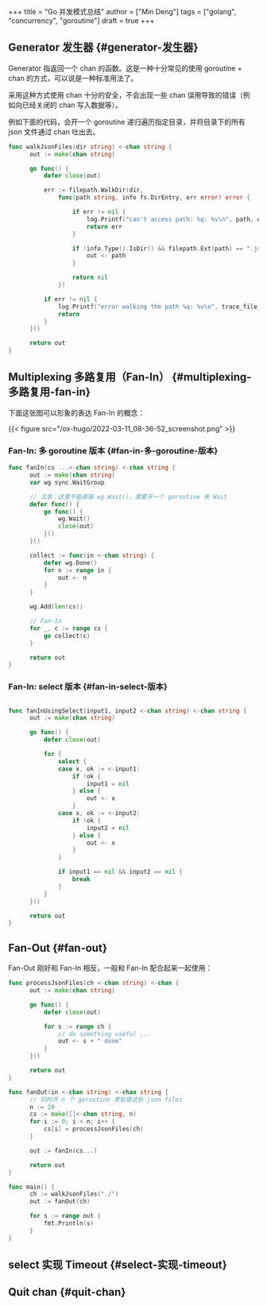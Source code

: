 +++
title = "Go 并发模式总结"
author = ["Min Deng"]
tags = ["golang", "concurrency", "goroutine"]
draft = true
+++

## Generator 发生器 {#generator-发生器}

Generator 指返回一个 chan 的函数。这是一种十分常见的使用 goroutine +
chan 的方式，可以说是一种标准用法了。

采用这种方式使用 chan 十分的安全，不会出现一些 chan 误用导致的错误（例
如向已经关闭的 chan 写入数据等）。

例如下面的代码，会开一个 goroutine 递归遍历指定目录，并将目录下的所有
json 文件通过 chan 吐出去。

```go
func walkJsonFiles(dir string) <-chan string {
      out := make(chan string)

      go func() {
	      defer close(out)

	      err := filepath.WalkDir(dir,
		      func(path string, info fs.DirEntry, err error) error {

			      if err != nil {
				      log.Printf("can't access path: %q: %v\n", path, err)
				      return err
			      }

			      if !info.Type().IsDir() && filepath.Ext(path) == ".json" {
				      out <- path
			      }

			      return nil
		      })

	      if err != nil {
		      log.Printf("error walking the path %q: %v\n", trace_file_dir, err)
		      return
	      }
      }()

      return out
}
```


## Multiplexing 多路复用（Fan-In） {#multiplexing-多路复用-fan-in}

下面这张图可以形象的表达 Fan-In 的概念：

{{< figure src="/ox-hugo/2022-03-11_08-36-52_screenshot.png" >}}


### Fan-In: 多 goroutine 版本 {#fan-in-多-goroutine-版本}

```go
func fanIn(cs ...<-chan string) <-chan string {
      out := make(chan string)
      var wg sync.WaitGroup

      // 注意：这里不能直接 wg.Wait()，需要开一个 goroutine 来 Wait
      defer func() {
	      go func() {
		      wg.Wait()
		      close(out)
	      }()
      }()

      collect := func(in <-chan string) {
	      defer wg.Done()
	      for n := range in {
		      out <- n
	      }
      }

      wg.Add(len(cs))

      // Fan-In
      for _, c := range cs {
	      go collect(c)
      }

      return out
}
```


### Fan-In: select 版本 {#fan-in-select-版本}

```go

func fanInUsingSelect(input1, input2 <-chan string) <-chan string {
      out := make(chan string)

      go func() {
	      defer close(out)

	      for {
		      select {
		      case x, ok := <-input1:
			      if !ok {
				      input1 = nil
			      } else {
				      out <- x
			      }
		      case x, ok := <-input2:
			      if !ok {
				      input2 = nil
			      } else {
				      out <- x
			      }
		      }

		      if input1 == nil && input2 == nil {
			      break
		      }
	      }
      }()

      return out
}
```


## Fan-Out {#fan-out}

Fan-Out 刚好和 Fan-In 相反，一般和 Fan-In 配合起来一起使用：

```go
func processJsonFiles(ch <-chan string) <-chan {
      out := make(chan string)

      go func() {
	      defer close(out)

	      for s := range ch {
		      // do something useful ...
		      out <- s + " done"
	      }
      }()

      return out
}

func fanOut(in <-chan string) <-chan string {
      // 同时开 n 个 goroutine 来处理这些 json files
      n := 20
      cs := make([]<-chan string, n)
      for i := 0; i < n; i++ {
	      cs[i] = processJsonFiles(ch)
      }

      out := fanIn(cs...)

      return out
}

func main() {
      ch := walkJsonFiles("./")
      out := fanOut(ch)

      for s := range out {
	      fmt.Println(s)
      }
}
```


## select 实现 Timeout {#select-实现-timeout}


## Quit chan {#quit-chan}